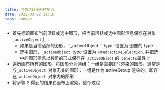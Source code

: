 ```yaml
---
title: 当前活跃图形控制点
date: 2022-03-22 11:16
tags: canvas 
---
```

- 首先标识画布当前活跃或选中图形，把当前活跃或选中图形信息保存在对象`_activeObject`上：
    - 如果是当前活跃的图形，``_activeObject ```type `设置为 图像的 type
    - 选中图形，``_activeObject ``type 设置为`` @red:activeSelection``, 并把选中的图形信息以数组的形式保存在``_activeObject`` 的``_objects``属性上
- 遍历画布所有的图形，将图形分为两组：一组是需要即时渲染的图形，通常是与``_activeObject ``对象无关的图形；一组是作为 activeGroup 渲染的，即存在``_activeObject ``对象内的图形
- 将步骤 2 得到的结果在画布上渲染。这个过程
